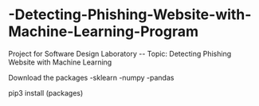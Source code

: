 # -Detecting-Phishing-Website-with-Machine-Learning-Program
 Project for Software Design Laboratory -- Topic: Detecting Phishing Website with Machine Learning 

Download the packages -sklearn -numpy -pandas

pip3 install (packages)
